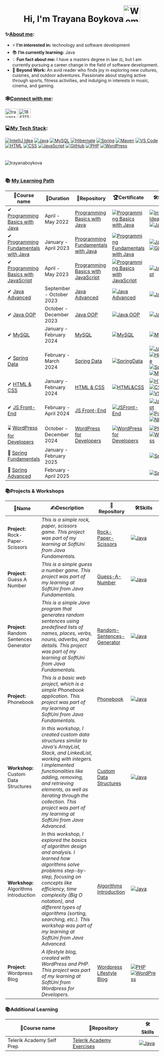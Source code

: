 <h1 align="center">Hi, I'm Trayana Boykova<img src="https://raw.githubusercontent.com/Tarikul-Islam-Anik/Animated-Fluent-Emojis/master/Emojis/People/Woman%20Technologist.png" alt="Woman Technologist" width="55" height="55" /></h1>

<h3 align="left">✨<ins>About me</ins>:</h3> 

- ⚡ **I’m interested in:** technology and software development 
- 📚 **I’m currently learning:** Java
- 💡 **Fun fact about me:** I have a masters degree in law ⚖, but I am currently pursuing a career change in the field of software development.
- 🧩 **Beyond Work:** An avid reader who finds joy in exploring new cultures, cuisines, and outdoor adventures. Passionate about staying active through sports, fitness activities, and indulging in interests in music, cinema, and gaming.

<h3 align="left">🕸<ins>Connect with me</ins>:</h3>
<p align="left">
<a href="https://linkedin.com/in/trayana-boykova" target="_blank"><img align="center" src="https://raw.githubusercontent.com/rahuldkjain/github-profile-readme-generator/master/src/images/icons/Social/linked-in-alt.svg" alt="trayana-boykova" height="30" width="40" /></a>
<a href="https://stackoverflow.com/users/18431327" target="_blank"><img align="center" src="https://raw.githubusercontent.com/rahuldkjain/github-profile-readme-generator/master/src/images/icons/Social/stack-overflow.svg" alt="18431327" height="30" width="40" /></a>

<h3 align="left">💻<ins>My Tech Stack</ins>:</h3>

[![IntelliJ Idea](https://skillicons.dev/icons?i=idea&theme=light)](https://www.jetbrains.com/idea/)
[![Java](https://skillicons.dev/icons?i=java&theme=light)](https://www.java.com/en/)
[![MySQL](https://skillicons.dev/icons?i=mysql&theme=light)](https://www.mysql.com/)
[![Hibernate](https://skillicons.dev/icons?i=hibernate&theme=light)](https://hibernate.org/)
[![Spring](https://skillicons.dev/icons?i=spring&theme=light)](https://spring.io/)
[![Maven](https://skillicons.dev/icons?i=maven&theme=light)](https://maven.apache.org/)
[![VS Code](https://skillicons.dev/icons?i=vscode&theme=light)](https://code.visualstudio.com/)
[![HTML](https://skillicons.dev/icons?i=html&theme=light)](https://en.wikipedia.org/wiki/HTML)
[![CSS](https://skillicons.dev/icons?i=css&theme=light)](https://en.wikipedia.org/wiki/CSS)
[![JavaScript](https://skillicons.dev/icons?i=js&theme=light)](https://developer.mozilla.org/en-US/docs/Web/JavaScript)
[![GitHub](https://skillicons.dev/icons?i=github&theme=light)](https://github.com/)
[![PHP](https://skillicons.dev/icons?i=php&theme=light)](https://www.php.net/)
[![WordPress](https://skillicons.dev/icons?i=wordpress&theme=light)](https://wordpress.com/)

<h1 align="center"></h1>
<p><img align="left" src="https://github-readme-stats.vercel.app/api/top-langs?username=trayanaboykova&show_icons=true&locale=en&layout=compact" alt="trayanaboykova" /></p>
<br clear="left">
<h1 align="center"></h1>

### 📚 [My Learning Path](https://softuni.bg/curriculum)
| 🧾Course name | 📅Duration | 📁Repository | 🏆Certificate | 🛠️Skills | 
|--------|----|----|----|-----|
|✔ [Programming Basics with Java](https://softuni.bg/trainings/3741/programming-basics-with-java-april-2022) | April - May 2022 | [Programming Basics with Java](https://github.com/trayanaboykova/Programming-Basics-Java) | <a href="https://softuni.bg/certificates/details/134595/710e8d86" rel="nofollow"><img src="https://user-images.githubusercontent.com/101351760/225559811-ed4dc164-5dbf-42dd-aa09-3bca9bf4d1ec.png" alt="Programming Basics with Java"></a> |  [![IntelliJ Idea](https://skillicons.dev/icons?i=idea&theme=light)](https://www.jetbrains.com/idea/) [![Java](https://skillicons.dev/icons?i=java&theme=light)](https://www.java.com/en/) |
|✔ [Programming Fundamentals with Java](https://softuni.bg/trainings/3951/programming-fundamentals-with-java-january-2023) | January - April 2023 | [Programming Fundamentals with Java](https://github.com/trayanaboykova/Programming-Fundamentals-Java) | <a href="https://softuni.bg/certificates/details/167407/068cc5bc" rel="nofollow"><img src="https://user-images.githubusercontent.com/101351760/229783981-48f70750-813a-46f6-8b24-d64cbb6cbd57.png" alt="Programming Fundamentals with Java"></a> | [![Java](https://skillicons.dev/icons?i=java&theme=light)](https://www.java.com/en/) [![GitHub](https://skillicons.dev/icons?i=github&theme=light)](https://github.com/) |
| ✔ [Programming Basics with JavaScript](https://softuni.bg/trainings/4001/programming-basics-with-javascript-march-2023) | April - May 2023 | [Programming Basics with JavaScript](https://github.com/trayanaboykova/Programming-Basics-JavaScript) | <a href="https://softuni.bg/certificates/details/170528/f8553fdd" rel="nofollow"><img src="https://user-images.githubusercontent.com/101351760/234004462-4e3fb921-96db-4ffa-ae35-cceb007004fe.png" alt="Programming Basics with JavaScript"></a> | [![JavaScript](https://skillicons.dev/icons?i=js&theme=light)](https://developer.mozilla.org/en-US/docs/Web/JavaScript) |
|✔ [Java Advanced](https://softuni.bg/trainings/4225/java-advanced-september-2023) | September - October 2023 | [Java Advanced](https://github.com/trayanaboykova/Java-Advanced) | <a href="https://softuni.bg/certificates/details/188658/535a484a" rel="nofollow"><img src="https://github.com/trayanaboykova/Java-Advanced/assets/101351760/ffdaf4e5-1025-473a-b4af-cfb4d6f8bef9" alt="Java Advanced"></a> | [![Java](https://skillicons.dev/icons?i=java&theme=light)](https://www.java.com/en/) |
|✔ [Java OOP](https://softuni.bg/trainings/4226/java-oop-oktober-2023) | October - December 2023 | [Java OOP](https://github.com/trayanaboykova/Java-OOP) | <a href="https://softuni.bg/certificates/details/200872/8f20f09f" rel="nofollow"><img src="https://github.com/trayanaboykova/JavaOOP/assets/101351760/607f7a4d-b064-40de-9653-53d1b9dc9c90" alt="Java OOP"></a>| [![Java](https://skillicons.dev/icons?i=java&theme=light)](https://www.java.com/en/) |
|✔ [MySQL](https://softuni.bg/trainings/4365/mysql-january-2024) | January - February 2024 | [MySQL](https://github.com/trayanaboykova/MySQL) | <a href="https://softuni.bg/certificates/details/202966/64952c80" rel="nofollow"><img src="https://github.com/trayanaboykova/Java-DB/assets/101351760/56b45979-ad96-432a-a998-55762ac04c5a" alt="MySQL"></a> | [![MySQL](https://skillicons.dev/icons?i=mysql&theme=light)](https://www.mysql.com/) |
|✔ [Spring Data](https://softuni.bg/trainings/4366/spring-data-february-2024)| February - March 2024 | [Spring Data](https://github.com/trayanaboykova/Spring-Data) | <a href="https://softuni.bg/certificates/details/209417/a2eb90d6" rel="nofollow"><img src="https://github.com/trayanaboykova/Spring-Data/assets/101351760/881e898d-96fd-4386-9db2-84a84e52f99b" alt="SpringData"></a>| [![Java](https://skillicons.dev/icons?i=java&theme=light)](https://www.java.com/en/) [![Hibernate](https://skillicons.dev/icons?i=hibernate&theme=light)](https://hibernate.org/) [![Spring](https://skillicons.dev/icons?i=spring&theme=light)](https://spring.io/) [![Maven](https://skillicons.dev/icons?i=maven&theme=light)](https://maven.apache.org/) |
|✔ [HTML & CSS](https://softuni.bg/trainings/4361/html-and-css-january-2024#lesson-64762) | January - February 2024 | [HTML & CSS](https://github.com/trayanaboykova/HTML-CSS) | <a href="https://softuni.bg/certificates/details/213535/8bbbb500" rel="nofollow"><img src="https://github.com/trayanaboykova/readme/assets/101351760/0a7b4357-a22b-479d-b459-763ae67c297a" alt="HTML&CSS"></a> | [![HTML](https://skillicons.dev/icons?i=html&theme=light)](https://en.wikipedia.org/wiki/HTML) [![CSS](https://skillicons.dev/icons?i=css&theme=light)](https://en.wikipedia.org/wiki/CSS) [![VS Code](https://skillicons.dev/icons?i=vscode&theme=light)](https://code.visualstudio.com/) |
|✔ [JS Front-End](https://softuni.bg/trainings/4362/js-front-end-february-2024) | February - April 2024 | [JS Front-End](https://github.com/trayanaboykova/JS-Front-End) | <a href="https://softuni.bg/certificates/details/212601/27c615b1" rel="nofollow"><img src="https://github.com/trayanaboykova/readme/assets/101351760/381bb667-2697-4292-a6f1-98254cc3c0cb" alt="JSFront-End"></a> |[![JavaScript](https://skillicons.dev/icons?i=js&theme=light)](https://developer.mozilla.org/en-US/docs/Web/JavaScript)  [![Postman](https://skillicons.dev/icons?i=postman&theme=light)](https://www.postman.com/) [![NPM](https://skillicons.dev/icons?i=npm&theme=light)](https://www.npmjs.com/) |
|⌛ [WordPress for Developers](https://softuni.bg/trainings/4782/wordpress-for-developers-october-2024) | October - December 2024 | [WordPress for Developers](https://github.com/trayanaboykova/WordPress-for-Developers) | <a href="https://softuni.bg/certificates/details/232193/ea28efa3" rel="nofollow"><img src="https://github.com/user-attachments/assets/459857af-bfd4-4975-b53d-937db8f0914b" alt="WordPress for Developers"></a> | [![PHP](https://skillicons.dev/icons?i=php&theme=light)](https://www.php.net/) [![WordPress](https://skillicons.dev/icons?i=wordpress&theme=light)](https://wordpress.com/) |
|🔮 [Spring Fundamentals](https://softuni.bg/trainings/4843/spring-fundamentals-january-2025) | January - February 2025 |  |  | [![Spring](https://skillicons.dev/icons?i=spring&theme=light)](https://spring.io/) |
|🔮 [Spring Advanced](https://softuni.bg/trainings/4844/spring-advanced-february-2025) | February - April 2025 |  |  | [![Spring](https://skillicons.dev/icons?i=spring&theme=light)](https://spring.io/) |


### 📚Projects & Workshops 
| 🧾Name | ✍Description | 📁Repository | 🛠️Skills |
|----|----|----|----|
| **Project:** Rock-Paper-Scissors | *This is a simple rock, paper, scissors game. This project was part of my learning at SoftUni from Java Fundamentals.* | [Rock-Paper-Scissors](https://github.com/trayanaboykova/Rock-Paper-Scissors) | [![Java](https://skillicons.dev/icons?i=java&theme=light)](https://www.java.com/en/) |
| **Project:** Guess A Number | *This is a simple guess a number game. This project was part of my learning at SoftUni from Java Fundamentals.* | [Guess-A-Number](https://github.com/trayanaboykova/Guess-A-Number) | [![Java](https://skillicons.dev/icons?i=java&theme=light)](https://www.java.com/en/) |
| **Project:** Random Sentences Generator | *This is a simple Java program that generates random sentences using predefined lists of names, places, verbs, nouns, adverbs, and details. This project was part of my learning at SoftUni from Java Fundamentals.* | [Random-Sentences-Generator](https://github.com/trayanaboykova/Random-Sentences-Generator) | [![Java](https://skillicons.dev/icons?i=java&theme=light)](https://www.java.com/en/) |
| **Project:** Phonebook | *This is a basic web project, which is a simple Phonebook application. This project was part of my learning at SoftUni from Java Fundamentals.* | [Phonebook](https://github.com/trayanaboykova/Phonebook) | [![Java](https://skillicons.dev/icons?i=java&theme=light)](https://www.java.com/en/) |
| **Workshop:** Custom Data Structures | *In this workshop, I created custom data structures similar to Java's ArrayList, Stack, and LinkedList, working with integers. I implemented functionalities like adding, removing, and retrieving elements, as well as iterating through the collection. This project was part of my learning at SoftUni from Java Advanced.* | [Custom Data Structures](https://github.com/trayanaboykova/Java-Advanced/tree/master/src/Lesson07_WorkshopCustomDataStructures) | [![Java](https://skillicons.dev/icons?i=java&theme=light)](https://www.java.com/en/) |
| **Workshop:** Algorithms Introduction | *In this workshop, I explored the basics of algorithm design and analysis. I learned how algorithms solve problems step-by-step, focusing on concepts like efficiency, time complexity (Big O notation), and different types of algorithms (sorting, searching, etc.). This workshop was part of my learning at SoftUni from Java Advanced.* | [Algorithms Introduction](https://github.com/trayanaboykova/Java-Advanced/tree/master/src/Lesson09_WorkshopAlgorithms) | [![Java](https://skillicons.dev/icons?i=java&theme=light)](https://www.java.com/en/) |
| **Project:** Wordpress Blog | *A lifestyle blog, created with WordPress and PHP. This project was part of my learning at SoftUni from Wordpress for Developers.* | [Wordpress Lifestyle Blog](https://github.com/trayanaboykova/WordPress-Lifestyle-Blog) | [![PHP](https://skillicons.dev/icons?i=php&theme=light)](https://www.php.net/) [![WordPress](https://skillicons.dev/icons?i=wordpress&theme=light)](https://wordpress.com/) |

### 📚Additional Learning
| 🧾Course name |  📁Repository | 🛠️Skills | 
|----|----|----|
| Telerik Academy Self Prep | [Telerik Academy Exercises](https://github.com/trayanaboykova/Java-Coding-Exercises/tree/main/TelerikSelfPrep) | [![Java](https://skillicons.dev/icons?i=java&theme=light)](https://www.java.com/en/) |

<!---
trayanaboykova/trayanaboykova is a ✨ special ✨ repository because its `README.md` (this file) appears on your GitHub profile.
You can click the Preview link to take a look at your changes.
--->
